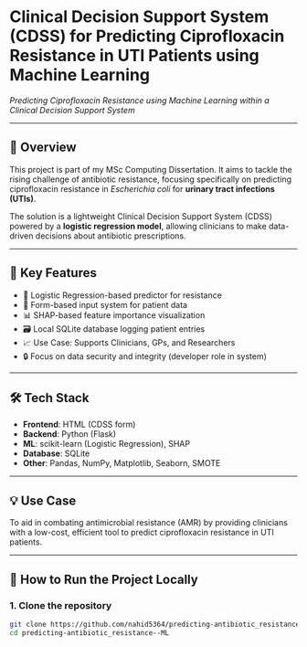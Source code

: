 # Clinical Decision Support System (CDSS) for Predicting Ciprofloxacin Resistance in UTI Patients using Machine Learning

*Predicting Ciprofloxacin Resistance using Machine Learning within a Clinical Decision Support System*

---

## 📖 Overview

This project is part of my MSc Computing Dissertation. It aims to tackle the rising challenge of antibiotic resistance, focusing specifically on predicting ciprofloxacin resistance in *Escherichia coli* for **urinary tract infections (UTIs)**.

The solution is a lightweight Clinical Decision Support System (CDSS) powered by a **logistic regression model**, allowing clinicians to make data-driven decisions about antibiotic prescriptions.

---

## 🎯 Key Features

- 🧠 Logistic Regression-based predictor for resistance  
- 📝 Form-based input system for patient data  
- 📊 SHAP-based feature importance visualization  
- 🗃️ Local SQLite database logging patient entries  
- 📈 Use Case: Supports Clinicians, GPs, and Researchers  
- 🔒 Focus on data security and integrity (developer role in system)

---

## 🛠️ Tech Stack

- **Frontend**: HTML (CDSS form)  
- **Backend**: Python (Flask)  
- **ML**: scikit-learn (Logistic Regression), SHAP  
- **Database**: SQLite  
- **Other**: Pandas, NumPy, Matplotlib, Seaborn, SMOTE  

---

## 💡 Use Case

To aid in combating antimicrobial resistance (AMR) by providing clinicians with a low-cost, efficient tool to predict ciprofloxacin resistance in UTI patients.

---

## 🚀 How to Run the Project Locally

### 1. Clone the repository

```bash
git clone https://github.com/nahid5364/predicting-antibiotic_resistance--ML.git
cd predicting-antibiotic_resistance--ML
